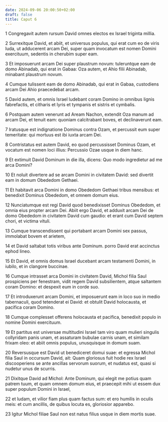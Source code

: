 ```yaml
---
date: 2024-09-06 20:00:50+02:00
draft: false
title: Caput 6
---
```





1 Congregavit autem rursum David omnes electos ex Israel triginta millia.

2 Surrexitque David, et abiit, et universus populus, qui erat cum eo de viris Iuda, ut adducerent arcam Dei, super quam invocatum est nomen Domini exercituum, sedentis in cherubim super eam.

3 Et imposuerunt arcam Dei super plaustrum novum: tuleruntque eam de domo Abinadab, qui erat in Gabaa: Oza autem, et Ahio filii Abinadab, minabant plaustrum novum.

4 Cumque tulissent eam de domo Abinadab, qui erat in Gabaa, custodiens arcam Dei Ahio praecedebat arcam.

5 David autem, et omnis Israel ludebant coram Domino in omnibus lignis fabrefactis, et citharis et lyris et tympanis et sistris et cymbalis.

6 Postquam autem venerunt ad Aream Nachon, extendit Oza manum ad arcam Dei, et tenuit eam: quoniam calcitrabant boves, et declinaverunt eam.

7 Iratusque est indignatione Dominus contra Ozam, et percussit eum super temeritate: qui mortuus est ibi iuxta arcam Dei.

8 Contristatus est autem David, eo quod percussisset Dominus Ozam, et vocatum est nomen loci illius: Percussio Ozae usque in diem hanc.

9 Et extimuit David Dominum in die illa, dicens: Quo modo ingredietur ad me arca Domini?

10 Et noluit divertere ad se arcam Domini in civitatem David: sed divertit eam in domum Obededom Gethaei.

11 Et habitavit arca Domini in domo Obededom Gethaei tribus mensibus: et benedixit Dominus Obededom, et omnem domum eius.

12 Nunciatumque est regi David quod benedixisset Dominus Obededom, et omnia eius propter arcam Dei. Abiit ergo David, et adduxit arcam Dei de domo Obededom in civitatem David cum gaudio: et erant cum David septem chori, et victima vituli.

13 Cumque transcendissent qui portabant arcam Domini sex passus, immolabat bovem et arietem,

14 et David saltabat totis viribus ante Dominum. porro David erat accinctus ephod lineo.

15 Et David, et omnis domus Israel ducebant arcam testamenti Domini, in iubilo, et in clangore buccinae.

16 Cumque intrasset arca Domini in civitatem David, Michol filia Saul prospiciens per fenestram, vidit regem David subsilientem, atque saltantem coram Domino: et despexit eum in corde suo.

17 Et introduxerunt arcam Domini, et imposuerunt eam in loco suo in medio tabernaculi, quod tetenderat ei David: et obtulit David holocausta, et pacifica coram Domino.

18 Cumque complesset offerens holocausta et pacifica, benedixit populo in nomine Domini exercituum.

19 Et partitus est universae multitudini Israel tam viro quam mulieri singulis collyridam panis unam, et assaturam bubulae carnis unam, et similam frixam oleo: et abiit omnis populus, unusquisque in domum suam.

20 Reversusque est David ut benediceret domui suae: et egressa Michol filia Saul in occursum David, ait: Quam gloriosus fuit hodie rex Israel discooperiens se ante ancillas servorum suorum, et nudatus est, quasi si nudetur unus de scurris.

21 Dixitque David ad Michol: Ante Dominum, qui elegit me potius quam patrem tuum, et quam omnem domum eius, et praecepit mihi ut essem dux super populum Domini in Israel,

22 et ludam, et vilior fiam plus quam factus sum: et ero humilis in oculis meis: et cum ancillis, de quibus locuta es, gloriosior apparebo.

23 Igitur Michol filiae Saul non est natus filius usque in diem mortis suae.

